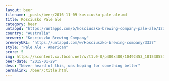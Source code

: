 ```yaml
---
layout: beer
filename: _posts/beer/2016-11-09-kosciusko-pale-ale.md
title: Kosciusko Pale ale
category: beer
untappd: "https://untappd.com/b/kosciuszko-brewing-company-pale-ale/12351"
country: "Australia"
brewery: "Kosciuszko Brewing Company"
breweryURL: "https://untappd.com/w/kosciuszko-brewing-company/3337"
style: "Pale Ale - American"
score: 5
img: https://scontent.xx.fbcdn.net/v/t1.0-0/p480x480/10492453_10153055771438745_3655493043304213188_n.jpg?oh=b9cf7112fdea5319484bcaeb3ab9ab4b&oe=5939FCA6
beer-date: "2015-01-29"
desc: "Never heard of this, was hoping for something better"
permalink: /beer/:title.html
---
```

